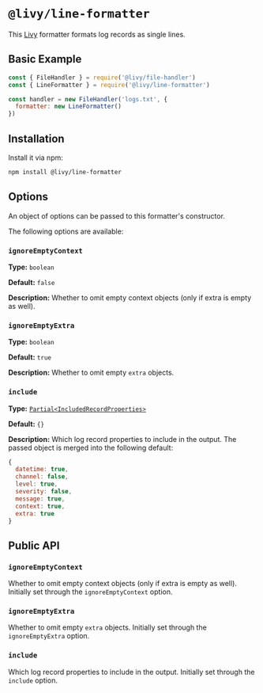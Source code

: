 # `@livy/line-formatter`

This [Livy](../../README.md#readme) formatter formats log records as single lines.

## Basic Example

```js
const { FileHandler } = require('@livy/file-handler')
const { LineFormatter } = require('@livy/line-formatter')

const handler = new FileHandler('logs.txt', {
  formatter: new LineFormatter()
})
```

## Installation

Install it via npm:

```bash
npm install @livy/line-formatter
```

## Options

An object of options can be passed to this formatter's constructor.

The following options are available:

### `ignoreEmptyContext`

**Type:** `boolean`

**Default:** `false`

**Description:** Whether to omit empty context objects (only if extra is empty as well).

### `ignoreEmptyExtra`

**Type:** `boolean`

**Default:** `true`

**Description:** Whether to omit empty `extra` objects.

### `include`

**Type:** [`Partial<IncludedRecordProperties>`](../util/README.md#includedrecordproperties)

**Default:** `{}`

**Description:** Which log record properties to include in the output. The passed object is merged into the following default:

```js
{
  datetime: true,
  channel: false,
  level: true,
  severity: false,
  message: true,
  context: true,
  extra: true
}
```

## Public API

### `ignoreEmptyContext`

Whether to omit empty context objects (only if extra is empty as well). Initially set through the `ignoreEmptyContext` option.

### `ignoreEmptyExtra`

Whether to omit empty `extra` objects. Initially set through the `ignoreEmptyExtra` option.

### `include`

Which log record properties to include in the output. Initially set through the `include` option.
